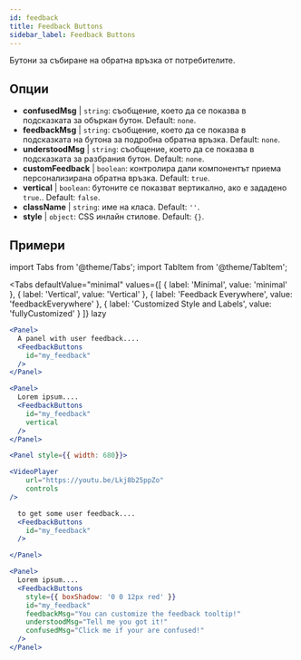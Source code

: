 ```yaml
---
id: feedback 
title: Feedback Buttons
sidebar_label: Feedback Buttons
---
```


Бутони за събиране на обратна връзка от потребителите.

## Опции

* __confusedMsg__ | `string`: съобщение, което да се показва в подсказката за объркан бутон. Default: `none`.
* __feedbackMsg__ | `string`: съобщение, което да се показва в подсказката на бутона за подробна обратна връзка. Default: `none`.
* __understoodMsg__ | `string`: съобщение, което да се показва в подсказката за разбрания бутон. Default: `none`.
* __customFeedback__ | `boolean`: контролира дали компонентът приема персонализирана обратна връзка. Default: `true`.
* __vertical__ | `boolean`: бутоните се показват вертикално, ако е зададено `true`.. Default: `false`.
* __className__ | `string`: име на класа. Default: `''`.
* __style__ | `object`: CSS инлайн стилове. Default: `{}`.


## Примери

import Tabs from '@theme/Tabs';
import TabItem from '@theme/TabItem';

<Tabs
    defaultValue="minimal"
    values={[
        { label: 'Minimal', value: 'minimal' },
        { label: 'Vertical', value: 'Vertical' },
        { label: 'Feedback Everywhere', value: 'feedbackEverywhere' },
        { label: 'Customized Style and Labels', value: 'fullyCustomized' }
    ]}
    lazy
>

<TabItem value="minimal">

```jsx live
<Panel>
  A panel with user feedback....
  <FeedbackButtons
    id="my_feedback" 
  />
</Panel>
```

</TabItem>

<TabItem value="Vertical">

```jsx live
<Panel>
  Lorem ipsum....
  <FeedbackButtons
    id="my_feedback" 
    vertical
  />
</Panel>
```
</TabItem>

<TabItem value="feedbackEverywhere">

```jsx live
<Panel style={{ width: 680}}>

<VideoPlayer
    url="https://youtu.be/Lkj8b25ppZo"
    controls
/>

  to get some user feedback....
  <FeedbackButtons
    id="my_feedback" 
  />

</Panel>
```
</TabItem>

<TabItem value="fullyCustomized">

```jsx live
<Panel>
  Lorem ipsum....
  <FeedbackButtons
    style={{ boxShadow: '0 0 12px red' }}
    id="my_feedback"  
    feedbackMsg="You can customize the feedback tooltip!"
    understoodMsg="Tell me you got it!" 
    confusedMsg="Click me if your are confused!" 
  />
</Panel>
```
</TabItem>

</Tabs>
